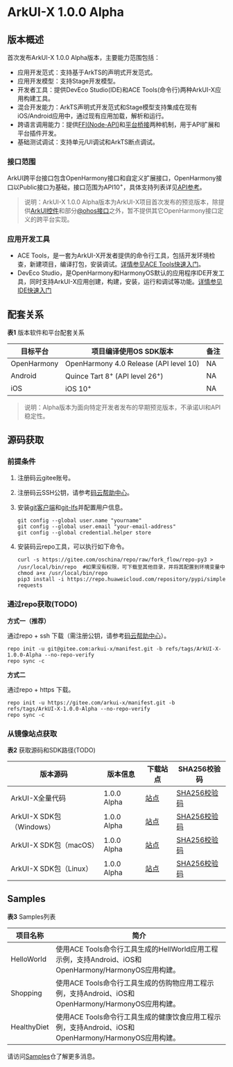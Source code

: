 # ArkUI-X 1.0.0 Alpha

## 版本概述

首次发布ArkUI-X 1.0.0 Alpha版本，主要能力范围包括：

- 应用开发范式：支持基于ArkTS的声明式开发范式。
- 应用开发模型：支持Stage开发模型。
- 开发者工具：提供DevEco Studio(IDE)和ACE Tools(命令行)两种ArkUI-X应用构建工具。
- 混合开发能力：ArkTS声明式开发范式和Stage模型支持集成在现有iOS/Android应用中，通过现有应用加载，解析和运行。
- 跨语言调用能力：提供[FFI(Node-API)](../application-dev/quick-start/ffi-napi-introduction.md)和[平台桥接](../application-dev/quick-start/platform-bridge-introduction.md)两种机制，用于API扩展和平台插件开发。
- 基础测试调试：支持单元/UI调试和ArkTS断点调试。

### 接口范围

ArkUI跨平台接口包含OpenHarmony接口和自定义扩展接口，OpenHarmony接口以Public接口为基础，接口范围为API10<sup>+</sup>，具体支持列表详见[API参考](../application-dev/reference/README.md)。

>说明：ArkUI-X 1.0.0 Alpha版本为ArkUI-X项目首次发布的预览版本，除提供[ArkUI控件](../application-dev/reference/arkui-ts/README.md)和部分[@ohos接口](../application-dev/reference/apis/README.md)之外，暂不提供其它OpenHarmony接口定义的跨平台实现。

### 应用开发工具

- ACE Tools，是一套为ArkUI-X开发者提供的命令行工具，包括开发环境检查，新建项目，编译打包，安装调试。[详情参见ACE Tools快速入门](../application-dev/quick-start/start-with-ace-tools.md)。
- DevEco Studio，是OpenHarmony和HarmonyOS默认的应用程序IDE开发工具，同时支持ArkUI-X应用创建，构建，安装，运行和调试等功能。[详情参见IDE快速入门](../application-dev/quick-start/start-with-deveco-studio.md)

## 配套关系

  **表1** 版本软件和平台配套关系

| 目标平台    | 项目编译使用OS SDK版本              | 备注 |
| ----------- | ----------------------------------- | ---- |
| OpenHarmony | OpenHarmony 4.0 Release (API level 10) | NA   |
| Android     | Quince Tart 8<sup>+</sup> (API level 26<sup>+</sup>)       | NA   |
| iOS         | iOS 10<sup>+</sup>                             | NA   |

>说明：Alpha版本为面向特定开发者发布的早期预览版本，不承诺UI和API稳定性。

## 源码获取

### 前提条件

1. 注册码云gitee账号。

2. 注册码云SSH公钥，请参考[码云帮助中心](https://gitee.com/help/articles/4191)。

3. 安装[git客户端](https://gitee.com/link?target=https%3A%2F%2Fgit-scm.com%2Fbook%2Fzh%2Fv2%2F%25E8%25B5%25B7%25E6%25AD%25A5-%25E5%25AE%2589%25E8%25A3%2585-Git)和[git-lfs](https://gitee.com/vcs-all-in-one/git-lfs?_from=gitee_search#downloading)并配置用户信息。
  
   ```
   git config --global user.name "yourname"
   git config --global user.email "your-email-address"
   git config --global credential.helper store
   ```

4. 安装码云repo工具，可以执行如下命令。
  
   ```
   curl -s https://gitee.com/oschina/repo/raw/fork_flow/repo-py3 > /usr/local/bin/repo  #如果没有权限，可下载至其他目录，并将其配置到环境变量中chmod a+x /usr/local/bin/repo
   pip3 install -i https://repo.huaweicloud.com/repository/pypi/simple requests
   ```


### 通过repo获取(TODO)

**方式一（推荐）**

通过repo + ssh 下载（需注册公钥，请参考[码云帮助中心](https://gitee.com/help/articles/4191)）。


```
repo init -u git@gitee.com:arkui-x/manifest.git -b refs/tags/ArkUI-X-1.0.0-Alpha --no-repo-verify
repo sync -c
```

**方式二**

通过repo + https 下载。


```
repo init -u https://gitee.com/arkui-x/manifest.git -b refs/tags/ArkUI-X-1.0.0-Alpha --no-repo-verify
repo sync -c
```

### 从镜像站点获取

**表2** 获取源码和SDK路径(TODO)

| 版本源码                                  | **版本信息** | **下载站点** | **SHA256校验码** |
| ----------------------------------------- | ------------ | ------------ | ---------------- |
| ArkUI-X全量代码 | 1.0.0 Alpha    | [站点]()     | [SHA256校验码]() |
| ArkUI-X SDK包（Windows）  | 1.0.0 Alpha | [站点]()     | [SHA256校验码]() |
| ArkUI-X SDK包（macOS）    | 1.0.0 Alpha | [站点]()     | [SHA256校验码]() |
| ArkUI-X SDK包（Linux）    | 1.0.0 Alpha | [站点]()     | [SHA256校验码]() |

## Samples

**表3** Samples列表

| 项目名称      | 简介                                                         |
| ------------- | ------------------------------------------------------------ |
| HelloWorld | 使用ACE Tools命令行工具生成的HellWorld应用工程示例，支持Android、iOS和OpenHarmony/HarmonyOS应用构建。 |
| Shopping | 使用ACE Tools命令行工具生成的仿购物应用工程示例，支持Android、iOS和OpenHarmony/HarmonyOS应用构建。   |
| HealthyDiet | 使用ACE Tools命令行工具生成的健康饮食应用工程示例，支持Android、iOS和OpenHarmony/HarmonyOS应用构建。|

请访问[Samples](https://gitee.com/arkui-x/samples)仓了解更多消息。

